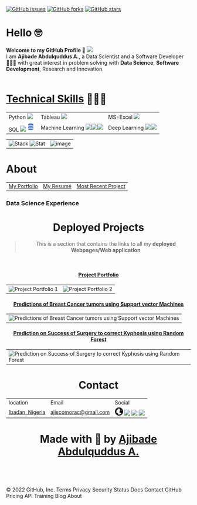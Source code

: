 [![GitHub issues](https://img.shields.io/github/issues/Ajisco/Ajisco)](https://github.com/Ajisco/Ajisco/issues)
[![GitHub forks](https://img.shields.io/github/forks/Ajisco/Ajisco)](https://github.com/Ajisco/Ajisco/network)
[![GitHub stars](https://img.shields.io/github/stars/Ajisco/Ajisco)](https://github.com/Ajisco/Ajisco/stargazers)

# Hello 🤓

**Welcome to my GitHub Profile 📔** ![](https://visitor-badge.glitch.me/badge?page_id=Ajisco.Ajisco&style=flat-square&color=ffeb00) <br/>
I am **Ajibade Abdulquddus A.**, a Data Scientist and a Software Developer 🕵🏽‍♂️ with great  interest in problem solving with **Data Science**, **Software Development**, Research and Innovation.
<br/><br/>
# [Technical Skills](https://github.com/Ajisco?tab=repositories) 👨🏽‍💻
| | | | 
|:--|:--|:--|
|Python <a href="https://www.python.org"><img width="22px" src="https://cdn.jsdelivr.net/npm/simple-icons@v3/icons/python.svg" /></a>  |Tableau <a href="https://www.tableau.com"><img width="22px" src="https://cdn.jsdelivr.net/npm/simple-icons@v3/icons/tableau.svg" /></a>  |  MS-Excel <a href="https://www.microsoft.com/en-us/microsoft-365/excel"><img width="22px" src="https://cdn.jsdelivr.net/npm/simple-icons@v3/icons/microsoftexcel.svg"/></a>  |
|  SQL <a href="https://www.sqlite.org/index.html"><img width="22px" src="https://cdn.jsdelivr.net/npm/simple-icons@v3/icons/sqlite.svg" /></a><a href="https://www.mysql.com"><img alt="SQL" width="26px" src="https://raw.githubusercontent.com/github/explore/80688e429a7d4ef2fca1e82350fe8e3517d3494d/topics/sql/sql.png" /></a>  |  Machine Learning <a href="https://scikit-learn.org/stable/"><img width="45px" src="https://cdn.jsdelivr.net/npm/simple-icons@v3/icons/scikit-learn.svg" /></a><a href="https://numpy.org"><img width="22px" src="https://cdn.jsdelivr.net/npm/simple-icons@v3/icons/numpy.svg" /></a><a href="https://pandas.pydata.org"><img width="22px" src="https://cdn.jsdelivr.net/npm/simple-icons@v3/icons/pandas.svg" /></a>|  Deep Learning <a href="https://www.tensorflow.org"><img width="22px" src="https://cdn.jsdelivr.net/npm/simple-icons@v3/icons/tensorflow.svg" /></a><a href="https://keras.io"><img width="22px" src="https://cdn.jsdelivr.net/npm/simple-icons@v3/icons/keras.svg" /></a>|

| | |
|:--|:--|
|![Stack](https://github-readme-stats.vercel.app/api/top-langs/?username=Ajisco&show_icons=true&theme=great-gatsby&hide_border=true&langs_count=8) ![Stat](https://github-readme-stats.vercel.app/api?username=Ajisco&show_icons=true&theme=great-gatsby)| ![image](https://user-images.githubusercontent.com/70070334/141488940-7817ba49-96a9-455c-bd9d-db76f59e0054.jpeg)|

# About  

|  |   |   |
|:-|:--|:--|
|[My Portfolio](https://ajisco.netlify.app) | [My Resumé](https://ajisco.netlify.app/MyResume.pdf) | [Most Recent Project](https://github.com/Ajisco/Breast-Tumor-Predictions-using-SVM)|  
  

### Data Science Experience

<div align = "center">

# Deployed Projects  
> This is a section that contains the links to all my **deployed Webpages/Web application** 
<br/>
  
#### [Project Portfolio](https://ajisco.netlify.app)
| | |
|:-|:-|
|![Project Portfolio 1](https://ajisco.netlify.app/assets/img/portfolio/portfolio-1.png) | ![Project Portfolio 2](https://ajisco.netlify.app/assets/img/portfolio/portfolio-2.png) |


#### [Predictions of Breast Cancer tumors using Support vector Machines](https://github.com/Ajisco/Breast-Tumor-Predictions-using-SVM/blob/master/Breast%20Tumor%20Predictions%20using%20SVM.ipynb)
| |
|:-|
|![Predictions of Breast Cancer tumors using Support vector Machines](https://github.com/Ajisco/Breast-Tumor-Predictions-using-SVM/blob/master/Breast%20Tumor%20Predictions%20using%20SVM.ipynb) |


#### [ Prediction on Success of Surgery to correct Kyphosis using Random Forest](https://github.com/Ajisco/Kyphosis-Prediction-Using-Random-Forest)
| | |
|:-|:-|
| ![ Prediction on Success of Surgery to correct Kyphosis using Random Forest](https://github.com/Ajisco/Kyphosis-Prediction-Using-Random-Forest) ||

<!--div align = "center" -->
<h1>Contact</h1>

| | | |
|:--|:--|:--|
|location | Email | Social |
<a href= '#'>Ibadan, Nigeria </a> | ajiscomorac@gmail.com | [<img width="22px" src="https://raw.githubusercontent.com/iconic/open-iconic/master/svg/globe.svg" />](https://ajisco.netlify.app/) [<img width="22px" src="https://cdn.jsdelivr.net/npm/simple-icons@v3/icons/linkedin.svg" />](https://www.linkedin.com/in/ajibade-abdulquddus-ab5237159/) [<img width="22px" src="https://cdn.jsdelivr.net/npm/simple-icons@v3/icons/kaggle.svg" />](https://www.kaggle.com/ajibadeabdulqudus)  [<img width="22px" src="https://cdn.jsdelivr.net/npm/simple-icons@v3/icons/twitter.svg" />](https://mobile.twitter.com/Dayo_Ajisco)|


 <h1> Made with 💜 by <a href = "https://github.com/Ajisco"> Ajibade Abdulquddus A.  <a/> <h1/> 
</div>
© 2022 GitHub, Inc.
Terms
Privacy
Security
Status
Docs
Contact GitHub
Pricing
API
Training
Blog
About
